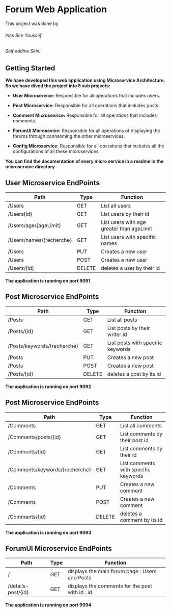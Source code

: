 # Forum Web Application

This project was done by 
###### Ines Ben Youssef 
###### Seif eddine Skini

## Getting Started

**We have developed this web application using Microservice Architecture. So we have dived the project into 5 sub projects:**

- **User Microservice:** Responsible for all operations that includes users.

- **Post Microservice:** Responsible for all operations that includes posts.

- **Comment Microsevrice:** Responsible for all operations that includes comments.

- **ForumUI Microsevice:** Responsible for all operations of displaying the forums through connsoming the other microservices.

- **Config Microservice:** Responsible for all operations that includes all the configurations of all these microservices.

**You can find the documentation of every micro service in a readme in the microservice directory**


## User Microservice EndPoints

| Path | Type | Function |
| --- | --- | --- |
| /Users | GET | List all users |
| /Users{id} | GET| List users by their id |
| /Users/age/{ageLimit} | GET| List users with age greater than ageLimit |
| /Users/names/{recherche} | GET| List users with specific names |
| /Users | PUT| Creates a new user |
| /Users | POST | Creates a new user |
| /Users/{id} | DELETE | deletes a user by their id |

**The application is running on port 9091**

## Post Microservice EndPoints

| Path | Type | Function |
| --- | --- | --- |
| /Posts | GET | List all posts |
| /Posts/{id} | GET| List posts by their writer id |
| /Posts/keywords/{recherche} | GET| List posts with specific keywords |
| /Posts | PUT| Creates a new post |
| /Posts | POST | Creates a new post |
| /Posts/{id} | DELETE | deletes a post by its id |

**The application is running on port 9092**

## Post Microservice EndPoints

| Path | Type | Function |
| --- | --- | --- |
| /Comments | GET | List all comments |
| /Comments/posts/{id} | GET| List comments by their post id |
| /Comments/{id} | GET| List comments by their id |
| /Comments/keywords/{recherche} | GET| List comments with specific keywords |
| /Comments | PUT| Creates a new comment |
| /Comments | POST | Creates a new comment |
| /Comments/{id} | DELETE | deletes a comment by its id |

**The application is running on port 9093**


## ForumUI Microservice EndPoints

| Path | Type | Function |
| --- | --- | --- |
| / | GET | displays the main forum page : Users and  Posts  |
| /details-post/{id} | GET | displays the comments for the post with id : id |

**The application is running on port 9094**




